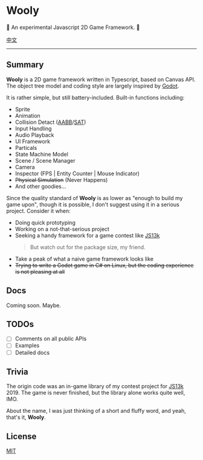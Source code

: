 # Wooly

:construction: An experimental Javascript 2D Game Framework. :construction:

[中文](README_cn.md)

---

## Summary

**Wooly** is a 2D game framework written in Typescript, based on Canvas API. The object tree model and coding style are largely inspired by [Godot][_godot].

It is rather simple, but still battery-included. Built-in functions including:

- Sprite
- Animation
- Collision Detact ([AABB][_aabb]/[SAT][_sat])
- Input Handling
- Audio Playback
- UI Framework
- Particals
- State Machine Model
- Scene / Scene Manager
- Camera
- Inspector (FPS | Entity Counter | Mouse Indicator)
- ~~Physical Simulation~~ (Never Happens)
- And other goodies...

Since the quality standard of **Wooly** is as lower as "enough to build my game upon", though it is possible, I don't suggest using it in a serious project. Consider it when:

- Doing quick prototyping
- Working on a not-that-serious project
- Seeking a handy framework for a game contest like [JS13k][_js13k]
  > But watch out for the package size, my friend.
- Take a peak of what a naive game framework looks like
- ~~Trying to write a Godot game in C# on Linux, but the coding experience is not pleasing at all~~

## Docs

Coming soon. Maybe.

## TODOs

- [ ] Comments on all public APIs
- [ ] Examples
- [ ] Detailed docs

## Trivia

The origin code was an in-game library of my contest project for [JS13k][_js13k] 2019. The game is never finished, but the library alone works quite well, IMO.

About the name, I was just thinking of a short and fluffy word, and yeah, that's it, **Wooly**.

## License

[MIT](LICENSE)

[_godot]: https://godotengine.org/
[_aabb]: https://en.wikipedia.org/wiki/Minimum_bounding_box#Axis-aligned_minimum_bounding_box
[_sat]: http://www.dyn4j.org/2010/01/sat/
[_js13k]: http://js13kgames.com/
